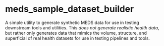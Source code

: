 # meds_sample_dataset_builder
A simple utility to generate synthetic MEDS data for use in testing downstream tools and utilities. This *does not generate realistic health data*, but rather only generates data that mimics the volume, structure, and superficial of real health datasets for use in testing pipelines and tools.
